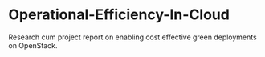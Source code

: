 # Operational-Efficiency-In-Cloud
Research cum project report on enabling cost effective green deployments on OpenStack.
